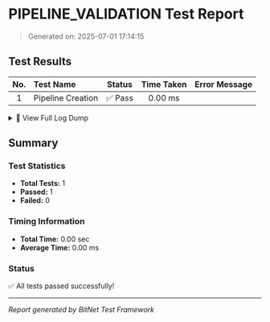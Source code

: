 # PIPELINE_VALIDATION Test Report

> Generated on: 2025-07-01 17:14:15

## Test Results

| No. | Test Name | Status | Time Taken | Error Message |
|:---:|:----------|:------:|:----------:|:-------------|
|  1 | Pipeline Creation                                  | ✅ Pass |    0.00 ms |             |

<details>
<summary>📝 View Full Log Dump</summary>

```
[2025-07-01, 17:14:15.382] -> [MEMORY] Used system memory before pipeline: 27935965184 KB
[2025-07-01, 17:14:15.383] -> Pipeline::new succeeded
```

</details>


## Summary

### Test Statistics

- **Total Tests:** 1
- **Passed:** 1
- **Failed:** 0

### Timing Information

- **Total Time:** 0.00 sec
- **Average Time:** 0.00 ms

### Status

✅ All tests passed successfully!

---

_Report generated by BitNet Test Framework_
